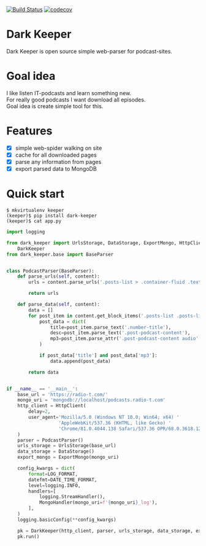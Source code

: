 [![Build Status](https://travis-ci.org/itcrab/dark-keeper.svg?branch=master)](https://travis-ci.org/itcrab/dark-keeper)
[![codecov](https://codecov.io/gh/itcrab/dark-keeper/branch/master/graph/badge.svg)](https://codecov.io/gh/itcrab/dark-keeper)

# Dark Keeper
Dark Keeper is open source simple web-parser for podcast-sites.

# Goal idea
I like listen IT-podcasts and learn something new.<br />
For really good podcasts I want download all episodes.<br />
Goal idea is create simple tool for this.

# Features
- [x] simple web-spider walking on site
- [x] cache for all downloaded pages
- [x] parse any information from pages
- [x] export parsed data to MongoDB

# Quick start
`$ mkvirtualenv keeper`<br />
`(keeper)$ pip install dark-keeper`<br />
`(keeper)$ cat app.py`
```Python
import logging

from dark_keeper import UrlsStorage, DataStorage, ExportMongo, HttpClient, LOG_FORMAT, DATE_TIME_FORMAT, MongoHandler, \
    DarkKeeper
from dark_keeper.base import BaseParser


class PodcastParser(BaseParser):
    def parse_urls(self, content):
        urls = content.parse_urls('.posts-list > .container-fluid .text-left a')

        return urls

    def parse_data(self, content):
        data = []
        for post_item in content.get_block_items('.posts-list .posts-list-item'):
            post_data = dict(
                title=post_item.parse_text('.number-title'),
                desc=post_item.parse_text('.post-podcast-content'),
                mp3=post_item.parse_attr('.post-podcast-content audio', 'src'),
            )

            if post_data['title'] and post_data['mp3']:
                data.append(post_data)

        return data


if __name__ == '__main__':
    base_url = 'https://radio-t.com/'
    mongo_uri = 'mongodb://localhost/podcasts.radio-t.com'
    http_client = HttpClient(
        delay=2,
        user_agent='Mozilla/5.0 (Windows NT 10.0; Win64; x64) '
                   'AppleWebKit/537.36 (KHTML, like Gecko) '
                   'Chrome/81.0.4044.138 Safari/537.36 OPR/68.0.3618.125',
    )
    parser = PodcastParser()
    urls_storage = UrlsStorage(base_url)
    data_storage = DataStorage()
    export_mongo = ExportMongo(mongo_uri)

    config_kwargs = dict(
        format=LOG_FORMAT,
        datefmt=DATE_TIME_FORMAT,
        level=logging.INFO,
        handlers=[
            logging.StreamHandler(),
            MongoHandler(mongo_uri=f'{mongo_uri}_log'),
        ],
    )
    logging.basicConfig(**config_kwargs)

    pk = DarkKeeper(http_client, parser, urls_storage, data_storage, export_mongo)
    pk.run()
```
